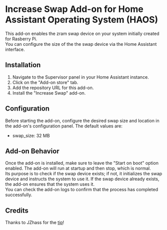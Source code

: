 # Increase Swap Add-on for Home Assistant Operating System (HAOS)

This add-on enables the zram swap device on your system initially created for Rasberry Pi.  
You can configure the size of the the swap device via the Home Assistant interface.

## Installation

1. Navigate to the Supervisor panel in your Home Assistant instance.
2. Click on the "Add-on store" tab.
3. Add the repository URL for this add-on.
4. Install the "Increase Swap" add-on.

## Configuration

Before starting the add-on, configure the desired swap size and location in the add-on's configuration panel. The default values are:

- swap_size: 32 MB

## Add-on Behavior

Once the add-on is installed, make sure to leave the "Start on boot" option enabled. The add-on will run at startup and then stop, which is normal.  
Its purpose is to check if the swap device exists; if not, it initializes the swap device and instructs the system to use it. If the swap device already exists, the add-on ensures that the system uses it.  
You can check the add-on logs to confirm that the process has completed successfully.

## Credits

Thanks to JZhass for the [tip](https://community.home-assistant.io/t/how-to-increase-the-swap-file-size-on-home-assistant-os/272226)!
